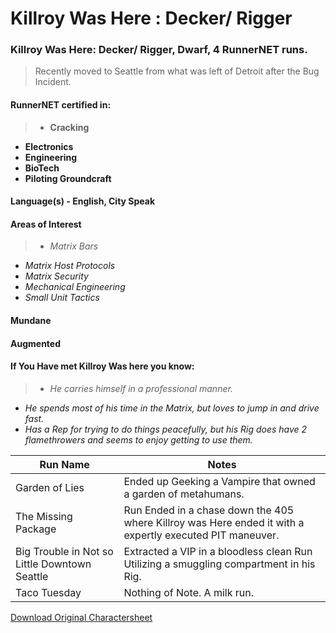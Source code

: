 # Killroy Was Here : Decker/ Rigger

### Killroy Was Here: Decker/ Rigger, Dwarf, 4 RunnerNET runs.

> Recently moved to Seattle from what was left of Detroit after the Bug Incident.

#### RunnerNET certified in:
> - **Cracking**
- **Electronics**
- **Engineering**
- **BioTech**
- **Piloting Groundcraft**

#### Language(s) - English, City Speak
#### Areas of Interest
> - *Matrix Bars*
- *Matrix Host Protocols*
- *Matrix Security*
- *Mechanical Engineering*
- *Small Unit Tactics*


#### Mundane
#### Augmented
#### If You Have met Killroy Was here you know:
> - *He carries himself in a professional manner.*
- *He spends most of his time in the Matrix, but loves to jump in and drive fast.*
- *Has a Rep for trying to do things peacefully, but his Rig does have 2 flamethrowers and seems to enjoy getting to use them.*

| Run Name| Notes|
| ----------- | ----------- |
| Garden of Lies | Ended up Geeking a Vampire that owned a garden of metahumans. |
| The Missing Package | Run Ended in a chase down the 405 where Killroy was Here ended it with a expertly executed PIT maneuver. |
| Big Trouble in Not so Little Downtown Seattle | Extracted a VIP in a bloodless clean Run Utilizing a smuggling compartment in his Rig. |
| Taco Tuesday | Nothing of Note.  A milk run. |

[Download Original Charactersheet](./assets/Killroy.pdf)